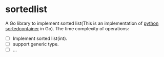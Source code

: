 # sortedlist

A Go library to implement sorted list(This is an implementation of [python sortedcontainer](https://github.com/grantjenks/python-sortedcontainers) in Go). The time complexity of operations:

- [ ] Implement sorted list(int). 
- [ ] support generic type.
- [ ] ...
